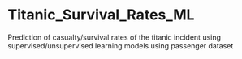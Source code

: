 # Titanic_Survival_Rates_ML
Prediction of casualty/survival rates of the titanic incident using supervised/unsupervised learning models using passenger dataset
